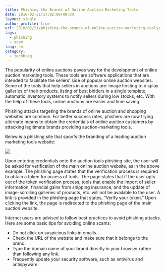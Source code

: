 ```yaml
---
title: Phishing the Brands of Online Auction Marketing Tools
date: 2010-02-21T17:02:00+00:00
layout: single
author_profile: true
url: 2010/02/21/phishing-the-brands-of-online-auction-marketing-tools/
tags:
  - phishing
  - scam
lang: en
category: 
  - techblog
---
```

The popularity of online auctions paves way for the development of online auction marketing tools. These tools are software applications that are intended to facilitate the sellers’ side of popular online auction websites. Some of the tools that help sellers in auctions are: image hosting to display galleries of their products, listing of best bidders in a single template, automatic inventory systems to notify sellers during low stocks, etc. With the help of these tools, online auctions are easier and time saving.

Phishing attacks targeting the brands of online auction and shopping websites are common. For better success rates, phishers are now trying alternate means to obtain the credentials of online auction customers by attacking legitimate brands providing auction-marketing tools.

Below is a phishing site that spoofs the branding of a leading auction marketing tools website:

[![](http://2.bp.blogspot.com/_vaUVXcmC3OI/S4Ffb5BHBjI/AAAAAAAAA94/P_BopgdAnFo/s640/Screen+shot+2010-02-19+at+10.08.05+PM.png)](http://2.bp.blogspot.com/_vaUVXcmC3OI/S4Ffb5BHBjI/AAAAAAAAA94/P_BopgdAnFo/s1600-h/Screen+shot+2010-02-19+at+10.08.05+PM.png)

Upon entering credentials onto the auction tools phishing site, the user will be asked for verification of the main online auction website, as in the above example. The phishing page states that the verification process is required to obtain a token for access of tools. The page states that if the user opts out of the token verification process, tools that enable the import of seller information, financial gains from shipping insurance, and the update of image-scrolling galleries of products, etc. will not be available to the user. A link is provided in the phishing page that states, “Verify your token.” Upon clicking the link, the page is redirected to the phishing page of the main auction website.

Internet users are advised to follow best practices to avoid phishing attacks. Here are some basic tips for avoiding online scams:

  * Do not click on suspicious links in emails.
  * Check the URL of the website and make sure that it belongs to the brand.
  * Type the domain name of your brand directly in your browser rather than following any link.
  * Frequently update your security software, such as antivirus and antispyware.